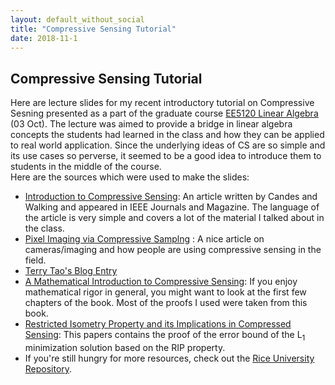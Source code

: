 ```yaml
---
layout: default_without_social
title: "Compressive Sensing Tutorial"
date: 2018-11-1
---
```

## Compressive Sensing Tutorial
Here are lecture slides for my recent introductory tutorial on Compressive Sesning presented as a part of the graduate course <a class = "link" href = 'http://www.ee.iitm.ac.in/uday/2018b-EE5120/index.html'>EE5120 Linear Algebra</a> (03 Oct). The lecture was aimed to provide a bridge in linear algebra concepts the students had learned in the class and how they can be applied to real world application. Since the underlying ideas of CS are so simple and its use cases so perverse, it seemed to be a good idea to introduce them to students in the middle of the course. 
<br>
Here are the sources which were used to make the slides:
* <a class = "link" href='https://ieeexplore.ieee.org/stamp/stamp.jsp?tp=&arnumber=4472240'>Introduction to Compressive Sensing</a>: An article written by Candes and Walking and appeared in IEEE Journals and Magazine. The language of the article is very simple and covers a lot of the material I talked about in the class. 
* <a class = "link" href = 'http://www.wisdom.weizmann.ac.il/~vision/courses/2010_2/papers/csCamera-SPMag-web.pdf'>Pixel Imaging via Compressive Samplng</a> : A nice article on cameras/imaging and how people are using compressive sensing in the field.
* <a class = "link" href = 'https://terrytao.wordpress.com/2007/04/13/compressed-sensing-and-single-pixel-cameras'>Terry Tao's Blog Entry</a>
* <a class = "link" href = 'http://www.cis.pku.edu.cn/faculty/vision/zlin/A%20Mathematical%20Introduction%20to%20Compressive%20Sensing.pdf'>A Mathematical Introduction to Compressive Sensing</a>: If you enjoy mathematical rigor in general, you might want to look at the first few chapters of the book. Most of the proofs I used were taken from this book.
* <a class = "link" href = 'https://statweb.stanford.edu/~candes/papers/RIP.pdf'>Restricted Isometry Property and its Implications in Compressed Sensing</a>: This papers contains the proof of the error bound of the L<sub>1</sub> minimization solution based on the RIP property. 
* If you're still hungry for more resources, check out the <a class = "link" href = 'http://dsp.rice.edu/cs/'>Rice University Repository</a>.
<br>
<center>
<object data="/Compressive_Sensing_Tutorial_NoPause.pdf" width="640" height="480" type='application/pdf'/>
</center>
<br>



